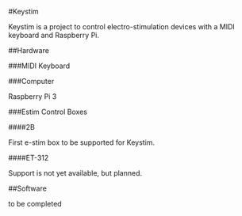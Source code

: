 #Keystim

Keystim is a project to control electro-stimulation devices with a MIDI keyboard and Raspberry Pi.

##Hardware

###MIDI Keyboard

###Computer

Raspberry Pi 3

###Estim Control Boxes

####2B

First e-stim box to be supported for Keystim.

####ET-312

Support is not yet available, but planned.

##Software

to be completed


